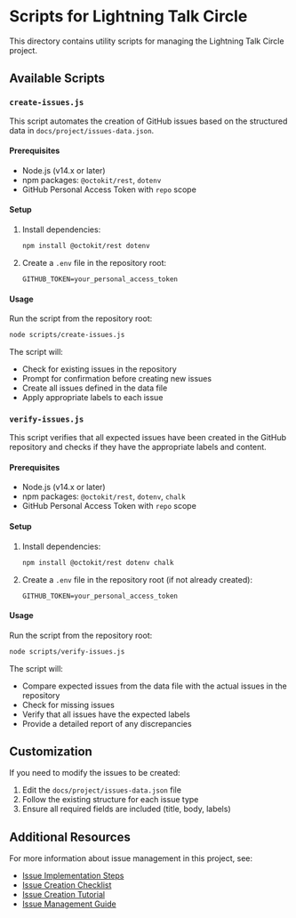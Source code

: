 # Scripts for Lightning Talk Circle

This directory contains utility scripts for managing the Lightning Talk Circle project.

## Available Scripts

### `create-issues.js`

This script automates the creation of GitHub issues based on the structured data in `docs/project/issues-data.json`.

#### Prerequisites

- Node.js (v14.x or later)
- npm packages: `@octokit/rest`, `dotenv`
- GitHub Personal Access Token with `repo` scope

#### Setup

1. Install dependencies:
   ```bash
   npm install @octokit/rest dotenv
   ```

2. Create a `.env` file in the repository root:
   ```
   GITHUB_TOKEN=your_personal_access_token
   ```

#### Usage

Run the script from the repository root:

```bash
node scripts/create-issues.js
```

The script will:
- Check for existing issues in the repository
- Prompt for confirmation before creating new issues
- Create all issues defined in the data file
- Apply appropriate labels to each issue

### `verify-issues.js`

This script verifies that all expected issues have been created in the GitHub repository and checks if they have the appropriate labels and content.

#### Prerequisites

- Node.js (v14.x or later)
- npm packages: `@octokit/rest`, `dotenv`, `chalk`
- GitHub Personal Access Token with `repo` scope

#### Setup

1. Install dependencies:
   ```bash
   npm install @octokit/rest dotenv chalk
   ```

2. Create a `.env` file in the repository root (if not already created):
   ```
   GITHUB_TOKEN=your_personal_access_token
   ```

#### Usage

Run the script from the repository root:

```bash
node scripts/verify-issues.js
```

The script will:
- Compare expected issues from the data file with the actual issues in the repository
- Check for missing issues
- Verify that all issues have the expected labels
- Provide a detailed report of any discrepancies

## Customization

If you need to modify the issues to be created:

1. Edit the `docs/project/issues-data.json` file
2. Follow the existing structure for each issue type
3. Ensure all required fields are included (title, body, labels)

## Additional Resources

For more information about issue management in this project, see:

- [Issue Implementation Steps](/docs/project/issue-implementation-steps.md)
- [Issue Creation Checklist](/docs/project/issue-creation-checklist.md)
- [Issue Creation Tutorial](/docs/project/issue-creation-tutorial.md)
- [Issue Management Guide](/docs/project/issue-management-guide.md)